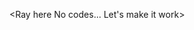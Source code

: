 <Ray here 
No codes...
Let's make it work>
<!---
Ray-no/Ray-no is a ✨ special ✨ repository because its `README.md` (this file) appears on your GitHub profile.
You can click the Preview link to take a look at your changes.
--->

